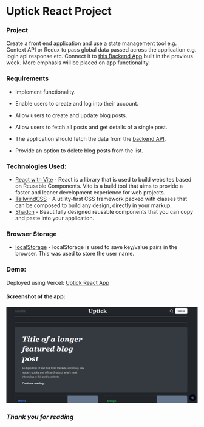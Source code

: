 # Uptick React Project

### Project

Create a front end application and use a state management tool e.g. Context API or Redux to pass  global data passed across the application e.g. login api response etc. Connect it to [this Backend App](https://documenter.getpostman.com/view/26756602/2sA3dyjBw6) built in the previous week. More emphasis will be placed on app functionality.

### Requirements

- Implement functionality.

- Enable users to create and log into their account.

- Allow users to create and update blog posts.

- Allow users to fetch all posts and get details of a single post.

- The application should fetch the data from the [backend API](https://github.com/Perpy-del/uptick_sqltomdb).

- Provide an option to delete blog posts from the list.

### Technologies Used:
-   [React with Vite](https://vitejs.dev/guide/) - React is a library that is used to build websites based on Reusable Components. Vite is a build tool that aims to provide a faster and leaner development experience for web projects.
-   [TailwindCSS](https://tailwindcss.com/) - A utility-first CSS framework packed with classes that can be composed to build any design, directly in your markup.
-   [Shadcn](https://ui.shadcn.com/docs/installation) - Beautifully designed reusable components that you can copy and paste into your application.

### Browser Storage
- [localStorage](https://developer.mozilla.org/en-US/docs/Web/API/Window/localStorage) - localStorage is used to save key/value pairs in the browser. This was used to store the user name.

### Demo:
Deployed using Vercel:
[Uptick React App](https://uptick-react.vercel.app/)

#### Screenshot of the app:

![Uptick-React](./uptick-react.png)



### *Thank you for reading*
